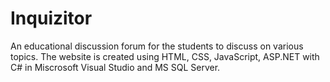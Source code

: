 # Inquizitor
An educational discussion forum for the students to discuss on various topics. The website is created using HTML, CSS, JavaScript, ASP.NET with C# in Miscrosoft Visual Studio and MS SQL Server.
